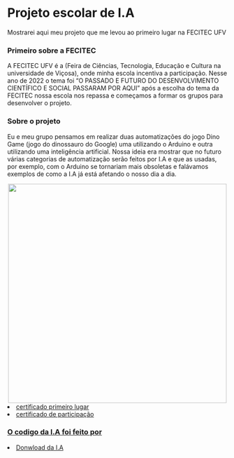 # Projeto escolar de I.A
Mostrarei aqui meu projeto que me levou ao primeiro lugar na FECITEC UFV

<h3>Primeiro sobre a FECITEC</h3>
<p>A FECITEC UFV é a (Feira de Ciências, Tecnologia, Educação e Cultura na universidade de Viçosa), onde minha escola incentiva a participação. Nesse ano de 2022 o tema foi “O PASSADO E FUTURO DO DESENVOLVIMENTO CIENTÍFICO E SOCIAL PASSARAM POR AQUI” após a escolha do tema da FECITEC nossa escola nos repassa e começamos a formar os grupos para desenvolver o projeto.</p>

<h3>Sobre o projeto</h3>
<p>Eu e meu grupo pensamos em realizar duas automatizações do jogo Dino Game (jogo do dinossauro do Google) uma utilizando o Arduino e outra utilizando uma inteligência artificial. Nossa ideia era mostrar que no futuro várias categorias de automatização serão feitos por I.A e que as usadas, por exemplo, com o Arduino se tornariam mais obsoletas e falávamos exemplos de como a I.A já está afetando o nosso dia a dia.</p>

<div align="center">
<img src="https://user-images.githubusercontent.com/86499977/206063148-a5f79eb4-4ba3-4885-9995-c9092363e875.png" width="500px" </>
</div>

 <li><a href="https://github.com/joaoMatusalen/Projeto-escolar-de-Inteligencia-Artificial/files/10171874/certificado.de.primeiro.lugar.fecitec.pdf">certificado primeiro lugar</a></li>
 
<li><a href="https://github.com/joaoMatusalen/Projeto-escolar-de-Inteligencia-Artificial/files/10171875/certificado.de.participacao.fecitec.pdf"</a>certificado de participação</li>


<h3>O codigo da I.A foi feito por</h3> 
<li><a href="https://github.com/JVictorDias/Dinossauro-Google"</a>Donwload da I.A</li>
